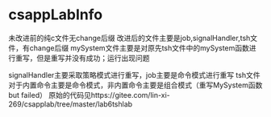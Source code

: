 # csappLabInfo

未改进前的纯c文件无change后缀
改进后的文件主要是job,signalHandler,tsh文件，有change后缀
mySystem文件主要是对原先tsh文件中的mySystem函数进行重写，但是重写并没有成功；运行出现问题

signalHandler主要采取策略模式进行重写，job主要是命令模式进行重写
tsh文件对于内置命令主要是命令模式，非内置命令主要是组合模式（重写MySystem函数but failed）
原始的代码见https://gitee.com/lin-xi-269/csapplab/tree/master/lab6tshlab
